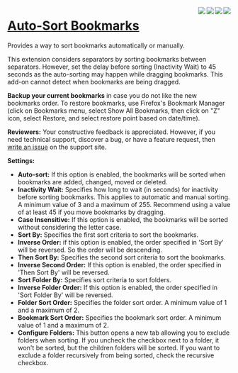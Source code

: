 [<img align="right" src="https://img.shields.io/amo/stars/auto-sort-bookmarks.svg">](https://addons.mozilla.org/firefox/addon/auto-sort-bookmarks/reviews/)
[<img align="right" src="https://img.shields.io/amo/users/auto-sort-bookmarks.svg">](https://addons.mozilla.org/firefox/addon/auto-sort-bookmarks/statistics)
[<img align="right" src="https://img.shields.io/github/release/eric-bixby/auto-sort-bookmarks-webext.svg">](https://github.com/eric-bixby/auto-sort-bookmarks-webext/releases)
[<img align="right" src="https://img.shields.io/github/license/eric-bixby/auto-sort-bookmarks-webext.svg">](https://github.com/eric-bixby/auto-sort-bookmarks-webext/blob/master/LICENSE)

# [Auto-Sort Bookmarks](https://addons.mozilla.org/en-US/firefox/addon/auto-sort-bookmarks/)

Provides a way to sort bookmarks automatically or manually.

This extension considers separators by sorting bookmarks between separators. However, set the delay before sorting (Inactivity Wait) to 45 seconds as the auto-sorting may happen while dragging bookmarks. This add-on cannot detect when bookmarks are being dragged.

**Backup your current bookmarks** in case you do not like the new bookmarks order. To restore bookmarks, use Firefox's Bookmark Manager (click on Bookmarks menu, select Show All Bookmarks, then click on "Z" icon, select Restore, and select restore point based on date/time).

**Reviewers:** Your constructive feedback is appreciated. However, if you need technical support, discover a bug, or have a feature request, then [write an issue](https://github.com/eric-bixby/auto-sort-bookmarks-webext/issues) on the support site.

**Settings:**

- **Auto-sort:** If this option is enabled, the bookmarks will be sorted when bookmarks are added, changed, moved or deleted.
- **Inactivity Wait:** Specifies how long to wait (in seconds) for inactivity before sorting bookmarks. This applies to automatic and manual sorting. A minimum value of 3 and a maximum of 255. Recommend using a value of at least 45 if you move bookmarks by dragging.
- **Case Insensitive:** If this option is enabled, the bookmarks will be sorted without considering the letter case.
- **Sort By:** Specifies the first sort criteria to sort the bookmarks.
- **Inverse Order:** if this option is enabled, the order specified in 'Sort By' will be reversed. So the order will be descending.
- **Then Sort By:** Specifies the second sort criteria to sort the bookmarks.
- **Inverse Second Order:** If this option is enabled, the order specified in 'Then Sort By' will be reversed.
- **Sort Folder By:** Specifies sort criteria to sort folders.
- **Inverse Folder Order:** If this option is enabled, the order specified in 'Sort Folder By' will be reversed.
- **Folder Sort Order:** Specifies the folder sort order. A minimum value of 1 and a maximum of 2.
- **Bookmark Sort Order:** Specifies the bookmark sort order. A minimum value of 1 and a maximum of 2.
- **Configure Folders:** This button opens a new tab allowing you to exclude folders when sorting. If you uncheck the checkbox next to a folder, it won't be sorted, but the children folders will be sorted. If you want to exclude a folder recursively from being sorted, check the recursive checkbox.
